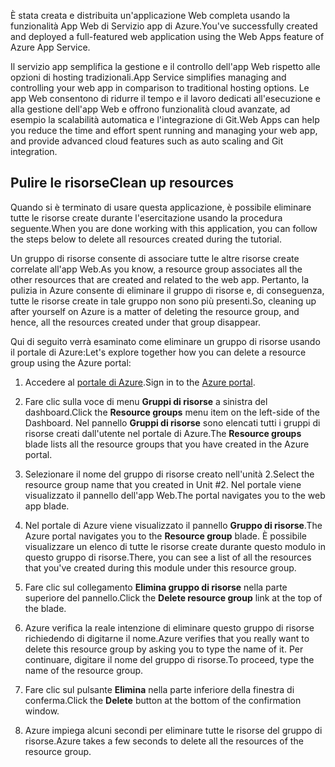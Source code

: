 <span data-ttu-id="ba413-101">È stata creata e distribuita un'applicazione Web completa usando la funzionalità App Web di Servizio app di Azure.</span><span class="sxs-lookup"><span data-stu-id="ba413-101">You've successfully created and deployed a full-featured web application using the Web Apps feature of Azure App Service.</span></span>

<span data-ttu-id="ba413-102">Il servizio app semplifica la gestione e il controllo dell'app Web rispetto alle opzioni di hosting tradizionali.</span><span class="sxs-lookup"><span data-stu-id="ba413-102">App Service simplifies managing and controlling your web app in comparison to traditional hosting options.</span></span> <span data-ttu-id="ba413-103">Le app Web consentono di ridurre il tempo e il lavoro dedicati all'esecuzione e alla gestione dell'app Web e offrono funzionalità cloud avanzate, ad esempio la scalabilità automatica e l'integrazione di Git.</span><span class="sxs-lookup"><span data-stu-id="ba413-103">Web Apps can help you reduce the time and effort spent running and managing your web app, and provide advanced cloud features such as auto scaling and Git integration.</span></span>

## <a name="clean-up-resources"></a><span data-ttu-id="ba413-104">Pulire le risorse</span><span class="sxs-lookup"><span data-stu-id="ba413-104">Clean up resources</span></span>

<span data-ttu-id="ba413-105">Quando si è terminato di usare questa applicazione, è possibile eliminare tutte le risorse create durante l'esercitazione usando la procedura seguente.</span><span class="sxs-lookup"><span data-stu-id="ba413-105">When you are done working with this application, you can follow the steps below to delete all resources created during the tutorial.</span></span>

<span data-ttu-id="ba413-106">Un gruppo di risorse consente di associare tutte le altre risorse create correlate all'app Web.</span><span class="sxs-lookup"><span data-stu-id="ba413-106">As you know, a resource group associates all the other resources that are created and related to the web app.</span></span> <span data-ttu-id="ba413-107">Pertanto, la pulizia in Azure consente di eliminare il gruppo di risorse e, di conseguenza, tutte le risorse create in tale gruppo non sono più presenti.</span><span class="sxs-lookup"><span data-stu-id="ba413-107">So, cleaning up after yourself on Azure is a matter of deleting the resource group, and hence, all the resources created under that group disappear.</span></span>

<span data-ttu-id="ba413-108">Qui di seguito verrà esaminato come eliminare un gruppo di risorse usando il portale di Azure:</span><span class="sxs-lookup"><span data-stu-id="ba413-108">Let's explore together how you can delete a resource group using the Azure portal:</span></span>

1. <span data-ttu-id="ba413-109">Accedere al [portale di Azure](https://portal.azure.com/?azure-portal=true).</span><span class="sxs-lookup"><span data-stu-id="ba413-109">Sign in to the [Azure portal](https://portal.azure.com/?azure-portal=true).</span></span>

1. <span data-ttu-id="ba413-110">Fare clic sulla voce di menu **Gruppi di risorse** a sinistra del dashboard.</span><span class="sxs-lookup"><span data-stu-id="ba413-110">Click the **Resource groups** menu item on the left-side of the Dashboard.</span></span> <span data-ttu-id="ba413-111">Nel pannello **Gruppi di risorse** sono elencati tutti i gruppi di risorse creati dall'utente nel portale di Azure.</span><span class="sxs-lookup"><span data-stu-id="ba413-111">The **Resource groups** blade lists all the resource groups that you have created in the Azure portal.</span></span>

1. <span data-ttu-id="ba413-112">Selezionare il nome del gruppo di risorse creato nell'unità 2.</span><span class="sxs-lookup"><span data-stu-id="ba413-112">Select the resource group name that you created in Unit #2.</span></span> <span data-ttu-id="ba413-113">Nel portale viene visualizzato il pannello dell'app Web.</span><span class="sxs-lookup"><span data-stu-id="ba413-113">The portal navigates you to the web app blade.</span></span>

1. <span data-ttu-id="ba413-114">Nel portale di Azure viene visualizzato il pannello **Gruppo di risorse**.</span><span class="sxs-lookup"><span data-stu-id="ba413-114">The Azure portal navigates you to the **Resource group** blade.</span></span> <span data-ttu-id="ba413-115">È possibile visualizzare un elenco di tutte le risorse create durante questo modulo in questo gruppo di risorse.</span><span class="sxs-lookup"><span data-stu-id="ba413-115">There, you can see a list of all the resources that you've created during this module under this resource group.</span></span>

1. <span data-ttu-id="ba413-116">Fare clic sul collegamento **Elimina gruppo di risorse** nella parte superiore del pannello.</span><span class="sxs-lookup"><span data-stu-id="ba413-116">Click the **Delete resource group** link at the top of the blade.</span></span>

1. <span data-ttu-id="ba413-117">Azure verifica la reale intenzione di eliminare questo gruppo di risorse richiedendo di digitarne il nome.</span><span class="sxs-lookup"><span data-stu-id="ba413-117">Azure verifies that you really want to delete this resource group by asking you to type the name of it.</span></span> <span data-ttu-id="ba413-118">Per continuare, digitare il nome del gruppo di risorse.</span><span class="sxs-lookup"><span data-stu-id="ba413-118">To proceed, type the name of the resource group.</span></span>

1. <span data-ttu-id="ba413-119">Fare clic sul pulsante **Elimina** nella parte inferiore della finestra di conferma.</span><span class="sxs-lookup"><span data-stu-id="ba413-119">Click the **Delete** button at the bottom of the confirmation window.</span></span>

1. <span data-ttu-id="ba413-120">Azure impiega alcuni secondi per eliminare tutte le risorse del gruppo di risorse.</span><span class="sxs-lookup"><span data-stu-id="ba413-120">Azure takes a few seconds to delete all the resources of the resource group.</span></span>
